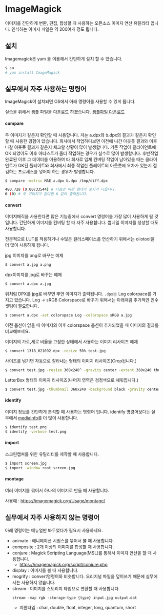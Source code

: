# ImageMagick
이미지를 간단하게 변환, 편집, 합성할 때 사용하는 오픈소스 이미지 연산 유틸리티 입니다.
인식하는 이미지 파일은 약 200여개 정도 됩니다.

## 설치
Imagemagick은 yum 을 이용해서 간단하게 설치 할 수 있습니다.

```bash
$ su
# yum install ImageMagick
```

## 실무에서 자주 사용하는 명령어
ImageMagick이 설치되면 OS에서 아래 명령어를 사용할 수 있게 됩니다.

실습을 위해서 샘플 파일을 다운로드 하겠습니다. [샘플파일 다운로드](sample.md)


#### compare
두 이미지가 같은지 확인할 때 사용합니다.
저는 a.dpx와 b.dpx의 결과가 같은지 확인할 때 사용한 경험이 있습니다.
회사에서 작업하다보면 이전에 나간 아웃풋 결과와 이후 나갈 아웃풋 결과가 같은지 체크할 상황이 많이 발생합니다.
기존 작업이 클라이언트에 OK 되었어도 이후 아티스트가 좀더 작업하는 경우가 실수로 많이 발생합니다.
후반작업 완료된 이후 그 데이터를 이용하여 타 회사로 입체 컨버팅 작업이 남아있을 때는 클라이언트가 OK된 플레이트와 회사에서 최종 작업한 플레이트의 아웃풋에 오차가 있는지 점검하는 프로세스를 넣어야 하는 경우가 발생합니다.

```bash
$ compare -metric MAE a.dpx b.dpx /tmp/diff.dpx

480.728 (0.00733544) # 다르면 이런 형태의 숫자가 나옵니다.
0 (0) # 두 이미지가 같다면 0 값이 출력됩니다.
```

#### convert
이미지매직을 사용한다면 많은 기능중에서 convert 명령어를 가장 많이 사용하게 될 것입니다.
간단하게 이미지를 컨버팅 할 때 자주 사용합니다. 썸네일 이미지를 생성할 때도 사용합니다.

전문적으로 LUT를 적용하거나 수많은 컬러스페이스를 연산하기 위해서는 oiiotool을 더 많이 사용하게 됩니다.

jpg 이미지를 png로 바꾸는 예제

```bash
$ convert a.jpg a.png
```

dpx이미지를 jpg로 바꾸는 예제

```bash
$ convert a.dpx a.jpg
```

위처럼 DPX를 jpg로 바꾸면 뿌연 이미지가 출력됩니다. `.dpx`는 Log colorpace를 가지고 있습니다.
Log -> sRGB Colorspace로 바꾸기 위해서는 아래처럼 추가적인 인수 셋팅이 필요합니다.

```bash
$ convert a.dpx -set colorspace Log -colorspace sRGB a.jpg
```

이전 옵션이 없을 때 이미지와 이후 colorspace 옵션이 추가되었을 때 이미지의 결과를 비교해보세요.


이미지의 가로,세로 비율을 고정한 상태에서 사용하는 이미지 리사이즈 예제

```bash
$ convert 1318_021092.dpx -resize 50% test.jpg
```

사이즈를 넘기면 자동으로 잘라내는 형태의 이미지 리사이즈(Crop됩니다.)

```bash
$ convert test.jpg -resize 360x240^ -gravity center -extent 360x240 thumb.jpg
```

LetterBox 형태의 이미지 리사이즈(나머지 영역은 검정색으로 채워집니다.)

```bash
$ convert test.jpg -thumbnail 360x240 -background black -gravity center -extent 360x240 thumb.jpg
```

#### identify
이미지 정보를 간단하게 분석할 때 사용하는 명령어 입니다.
identify 명령어보다는 실무에서 [mediainfo](mediainfo.md)를 더 많이 사용합니다.

```bash
$ identify test.png
$ identify -verbose test.png
```

#### import
스크린캡쳐를 위한 유틸리티를 제작할 때 사용합니다.

```bash
$ import screen.jpg
$ import -window root screen.jpg
```

#### montage
여러 이미지를 묶어서 하나의 이미지로 만들 때 사용합니다.

사용예 : https://imagemagick.org/Usage/montage/


## 실무에서 자주 사용하지 않는 명령어
아래 명령어는 메뉴얼만 봐두었다가 필요시 사용하세요.

- animate : 애니메이션 시퀀스를 묶어서 볼 때 사용합니다.
- composite : 2개 이상의 이미지를 합성할 때 사용합니다.
- conjure : Magick Scripting Language(MSL)를 통해서 이미지 연산을 할 때 사용합니다.
    - https://imagemagick.org/script/conjure.php
- display : 이미지를 볼 때 사용합니다.
- mogrify : convert명령어와 비슷합니다. 오리지널 파일을 덮어쓰기 때문에 실무에서는 사용하지 않습니다.
- stream : 이미지를 스토리지 타입으로 변환할 때 사용합니다.
    ```
    stream -map rgb -storage-type {type} input.jpg output.dat
    ```
    - 지원타입 : char, double, float, integer, long, quantum, short

